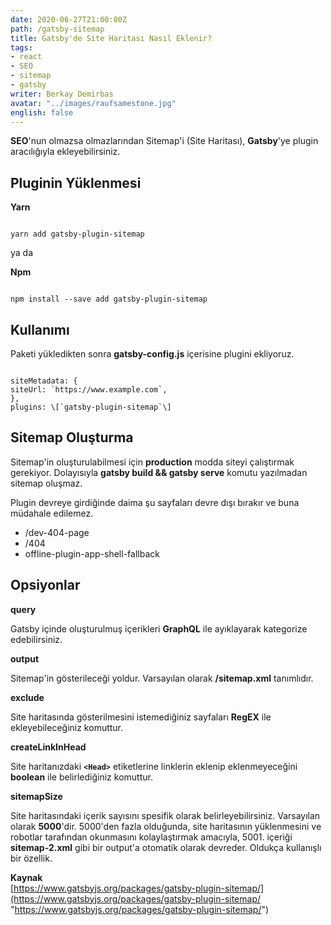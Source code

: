 ```yaml
---
date: 2020-06-27T21:00:00Z
path: /gatsby-sitemap
title: Gatsby'de Site Haritası Nasıl Eklenir?
tags:
- react
- SEO
- sitemap
- gatsby
writer: Berkay Demirbas
avatar: "../images/raufsamestone.jpg"
english: false
---
```


**SEO**'nun olmazsa olmazlarından Sitemap'i (Site Haritası), **Gatsby**'ye plugin aracılığıyla ekleyebilirsiniz.

## Pluginin Yüklenmesi

**Yarn**

<deckgo-highlight-code>  
<code slot="code">  
yarn add gatsby-plugin-sitemap  
</code>  
</deckgo-highlight-code>

ya da

**Npm**

<deckgo-highlight-code>  
<code slot="code">  
npm install --save add gatsby-plugin-sitemap  
</code>  
</deckgo-highlight-code>

## Kullanımı

Paketi yükledikten sonra **gatsby-config.js** içerisine plugini ekliyoruz.

<deckgo-highlight-code>  
<code slot="code">  
siteMetadata: {
siteUrl: `https://www.example.com`,
},
plugins: \[`gatsby-plugin-sitemap`\]
</code>  
</deckgo-highlight-code>

## Sitemap Oluşturma

Sitemap'in oluşturulabilmesi için **production** modda siteyi çalıştırmak gerekiyor. Dolayısıyla **gatsby build && gatsby serve** komutu yazılmadan sitemap oluşmaz.

Plugin devreye girdiğinde daima şu sayfaları devre dışı bırakır ve buna müdahale edilemez.

* /dev-404-page
* /404
* offline-plugin-app-shell-fallback

## Opsiyonlar

**query**

Gatsby içinde oluşturulmuş içerikleri **GraphQL** ile ayıklayarak kategorize edebilirsiniz.

**output**

Sitemap'in gösterileceği yoldur. Varsayılan olarak **/sitemap.xml** tanımlıdır.

**exclude**

Site haritasında gösterilmesini istemediğiniz sayfaları **RegEX** ile ekleyebileceğiniz komuttur.

**createLinkInHead**

Site haritanızdaki **`<Head>`** etiketlerine linklerin eklenip eklenmeyeceğini **boolean** ile belirlediğiniz komuttur.

**sitemapSize**

Site haritasındaki içerik sayısını spesifik olarak belirleyebilirsiniz.
Varsayılan olarak **5000**'dir. 5000'den fazla olduğunda, site haritasının yüklenmesini ve robotlar tarafından okunmasını kolaylaştırmak amacıyla, 5001. içeriği **sitemap-2.xml** gibi bir output'a otomatik olarak devreder. Oldukça kullanışlı bir özellik.

**Kaynak**  
[https://www.gatsbyjs.org/packages/gatsby-plugin-sitemap/](https://www.gatsbyjs.org/packages/gatsby-plugin-sitemap/ "https://www.gatsbyjs.org/packages/gatsby-plugin-sitemap/")